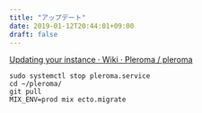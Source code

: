 ```yaml
---
title: "アップデート"
date: 2019-01-12T20:44:01+09:00
draft: false
---
```


[Updating your instance · Wiki · Pleroma / pleroma](https://git.pleroma.social/pleroma/pleroma/wikis/Updating%20your%20instance#fnref1)

    sudo systemctl stop pleroma.service
    cd ~/pleroma/
    git pull
    MIX_ENV=prod mix ecto.migrate